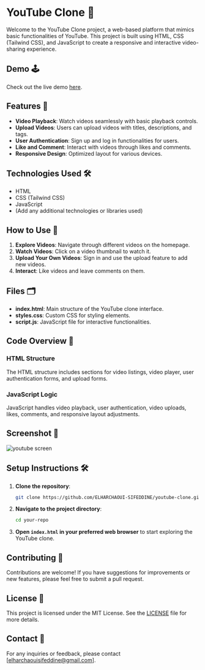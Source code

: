 # YouTube Clone 🎥

Welcome to the YouTube Clone project, a web-based platform that mimics basic functionalities of YouTube. This project is built using HTML, CSS (Tailwind CSS), and JavaScript to create a responsive and interactive video-sharing experience.

## Demo 🕹️

Check out the live demo [here](https://youtube-clone-v7t2.vercel.app/).

## Features 🚀

- **Video Playback**: Watch videos seamlessly with basic playback controls.
- **Upload Videos**: Users can upload videos with titles, descriptions, and tags.
- **User Authentication**: Sign up and log in functionalities for users.
- **Like and Comment**: Interact with videos through likes and comments.
- **Responsive Design**: Optimized layout for various devices.

## Technologies Used 🛠️

- HTML
- CSS (Tailwind CSS)
- JavaScript
- (Add any additional technologies or libraries used)

## How to Use 📝

1. **Explore Videos**: Navigate through different videos on the homepage.
2. **Watch Videos**: Click on a video thumbnail to watch it.
3. **Upload Your Own Videos**: Sign in and use the upload feature to add new videos.
4. **Interact**: Like videos and leave comments on them.

## Files 🗂️

- **index.html**: Main structure of the YouTube clone interface.
- **styles.css**: Custom CSS for styling elements.
- **script.js**: JavaScript file for interactive functionalities.

## Code Overview 🧩

### HTML Structure

The HTML structure includes sections for video listings, video player, user authentication forms, and upload forms.

### JavaScript Logic

JavaScript handles video playback, user authentication, video uploads, likes, comments, and responsive layout adjustments.

## Screenshot 📸

![youtube screen](https://github.com/ELHARCHAOUI-SIFEDDINE/youtube-clone/assets/161469816/8abdbecc-00d8-45e2-b37c-69c7fae8089e)


## Setup Instructions 🛠️

1. **Clone the repository**:
    ```bash
    git clone https://github.com/ELHARCHAOUI-SIFEDDINE/youtube-clone.git
    ```

2. **Navigate to the project directory**:
    ```bash
    cd your-repo
    ```

3. **Open `index.html` in your preferred web browser** to start exploring the YouTube clone.

## Contributing 🤝

Contributions are welcome! If you have suggestions for improvements or new features, please feel free to submit a pull request.

## License 📜

This project is licensed under the MIT License. See the [LICENSE](https://github.com/ELHARCHAOUI-SIFEDDINE/youtube-clone.git/blob/main/LICENSE) file for more details.

## Contact 📧

For any inquiries or feedback, please contact [elharchaouisifeddine@gmail.com].
